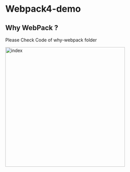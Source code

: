 # Webpack4-demo
## Why WebPack ?
  Please Check Code of why-webpack folder
   
<img width="375" alt="index" src="https://user-images.githubusercontent.com/27186815/42440678-125d5648-8384-11e8-8d09-2fd94888c190.png">

